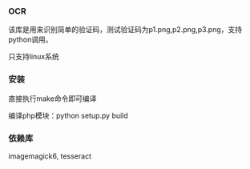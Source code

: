 <h3>OCR</h3>
<p>该库是用来识别简单的验证码，测试验证码为p1.png,p2.png,p3.png，支持python调用。</p>
<p>只支持linux系统</p>

<h3>安装</h3>
<p>直接执行make命令即可编译</p>
<p>编译php模块：python setup.py build</p>

<h3>依赖库</h3>
<p>imagemagick6, tesseract</p>

